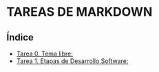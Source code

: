 # TAREAS DE MARKDOWN

## Índice

- [Tarea 0. Tema libre: ](https://github.com/YoooKai/Markdown/tree/main/Creando%20markdown%20tema%20libre)
- [Tarea 1. Etapas de Desarrollo Software: ](https://github.com/YoooKai/Markdown/tree/main/Tarea1)
